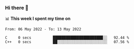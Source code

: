 ### Hi there 👋

📊 __This week I spent my time on__
<!--START_SECTION:waka-->

```text
From: 06 May 2022 - To: 13 May 2022

C     0 secs          ███████████████████████░░   92.44 %
C++   0 secs          ██░░░░░░░░░░░░░░░░░░░░░░░   07.56 %
```

<!--END_SECTION:waka-->
<!--
**SREEHARI-M-S/SREEHARI-M-S** is a ✨ _special_ ✨ repository because its `README.md` (this file) appears on your GitHub profile.

Here are some ideas to get you started:

- 🔭 I’m currently working on ...
- 🌱 I’m currently learning ...
- 👯 I’m looking to collaborate on ...
- 🤔 I’m looking for help with ...
- 💬 Ask me about ...
- 📫 How to reach me: ...
- 😄 Pronouns: ...
- ⚡ Fun fact: ...
-->
